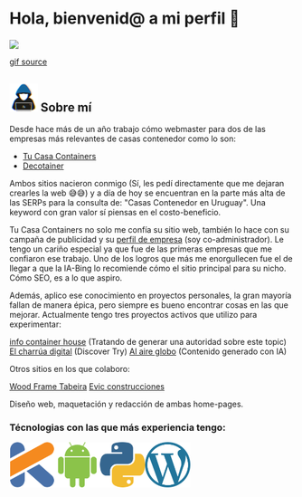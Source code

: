 # Hola, bienvenid@ a mi perfil 👋
<img align="center" height="350" src="[https://rb.gy/s691tn](https://images-wixmp-ed30a86b8c4ca887773594c2.wixmp.com/f/4cbddb5d-7a54-47ba-882b-145fa91744a5/d8jjan8-4b0ca77b-1398-4eb0-a599-0df04bc47d3e.gif?token=eyJ0eXAiOiJKV1QiLCJhbGciOiJIUzI1NiJ9.eyJzdWIiOiJ1cm46YXBwOjdlMGQxODg5ODIyNjQzNzNhNWYwZDQxNWVhMGQyNmUwIiwiaXNzIjoidXJuOmFwcDo3ZTBkMTg4OTgyMjY0MzczYTVmMGQ0MTVlYTBkMjZlMCIsIm9iaiI6W1t7InBhdGgiOiJcL2ZcLzRjYmRkYjVkLTdhNTQtNDdiYS04ODJiLTE0NWZhOTE3NDRhNVwvZDhqamFuOC00YjBjYTc3Yi0xMzk4LTRlYjAtYTU5OS0wZGYwNGJjNDdkM2UuZ2lmIn1dXSwiYXVkIjpbInVybjpzZXJ2aWNlOmZpbGUuZG93bmxvYWQiXX0.HkqtaMAiwreNjKXMbN3Hl0bewN1GE81ZO7B61bMKIWI)"/>


[gif source](https://www.deviantart.com/pyrogoth/art/Big-Hero-6-516542372)

## <picture><img src = "https://github.com/0xAbdulKhalid/0xAbdulKhalid/raw/main/assets/mdImages/about_me.gif" width = 50px></picture> **Sobre mí**

Desde hace más de un año trabajo cómo webmaster para dos de las empresas más relevantes de casas contenedor como lo son: 

- [Tu Casa Containers](https://tucasacontainer.com/) 
- [Decotainer](https://decotainer.uy/)

Ambos sitios nacieron conmigo (Sí, les pedí directamente que me dejaran crearles la web 😅😅) y a día de hoy se encuentran en la parte más alta de las SERPs para la consulta de: "Casas Contenedor en Uruguay". Una keyword con gran valor sí piensas en el costo-beneficio.

Tu Casa Containers no solo me confía su sitio web, también lo hace con su campaña de publicidad y su [perfil de empresa](https://maps.app.goo.gl/Wt4MEvh9qRRktmdw5) (soy co-administrador). Le tengo un cariño especial ya que fue de las primeras empresas que me confiaron ese trabajo. Uno de los logros que más me enorgullecen fue el de llegar a que la IA-Bing lo recomiende cómo el sitio principal para su nicho. Cómo SEO, es a lo que aspiro.

Además, aplico ese conocimiento en proyectos personales, la gran mayoría fallan de manera épica, pero siempre es bueno encontrar cosas en las que mejorar. Actualmente tengo tres proyectos activos que utilizo para experimentar:

[info container house](https://infocontainerhouse.com/) (Tratando de generar una autoridad sobre este topic)
[El charrúa digital](https://elcharruadigital.uy/) (Discover Try)
[Al aire globo](https://alaireglobo.com/) (Contenido generado con IA)

Otros sitios en los que colaboro:

[Wood Frame Tabeira](https://woodframetabeira.uy/)
[Evic construcciones](https://evicconstrucciones.uy/)

Diseño web, maquetación y redacción de ambas home-pages.

### Técnologias con las que más experiencia tengo:
<img align="left" height="80px" src="/assets/Logo_kotlin.png">
<img align="left" height="80px" src="/assets/Logo_android.png">
<img align="left" height="80px" src="/assets/Logo_python.png">
<img align="left" height="80px" src="/assets/logo_wordpress.png">

 



